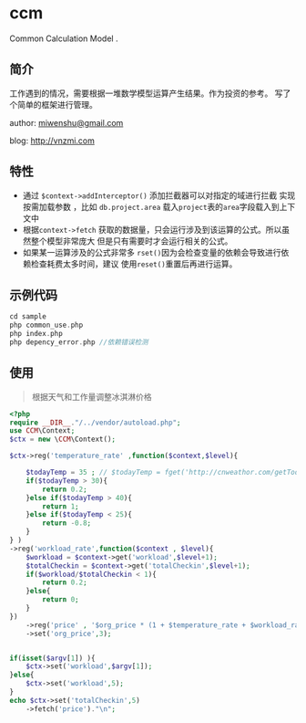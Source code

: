# ccm
Common Calculation Model  . 

## 简介
工作遇到的情况，需要根据一堆数学模型运算产生结果。作为投资的参考。
写了个简单的框架进行管理。

author: miwenshu@gmail.com

blog: http://vnzmi.com

## 特性

- 通过 ```$context->addInterceptor()``` 添加拦截器可以对指定的域进行拦截
实现按需加载参数 ，比如  ```db.project.area``` 载入```project```表的```area```字段载入到上下文中
- 根据```context->fetch``` 获取的数据量，只会运行涉及到该运算的公式。所以虽然整个模型非常庞大
但是只有需要时才会运行相关的公式。
- 如果某一运算涉及的公式非常多 ```rset()```因为会检查变量的依赖会导致进行依赖检查耗费太多时间，建议
使用```reset()```重置后再进行运算。

## 示例代码

```php
cd sample
php common_use.php
php index.php 
php depency_error.php //依赖错误检测
```

## 使用

> 根据天气和工作量调整冰淇淋价格

```php
<?php
require __DIR__."/../vendor/autoload.php";
use CCM\Context;
$ctx = new \CCM\Context();

$ctx->reg('temperature_rate' ,function($context,$level){

    $todayTemp = 35 ; // $todayTemp = fget('http://cnweathor.com/getToday')
    if($todayTemp > 30){
        return 0.2;
    }else if($todayTemp > 40){
        return 1;
    }else if($todayTemp < 25){
        return -0.8;
    }
} )
->reg('workload_rate',function($context , $level){
    $workload = $context->get('workload',$level+1);
    $totalCheckin = $context->get('totalCheckin',$level+1);
    if($workload/$totalCheckin < 1){
        return 0.2;
    }else{
        return 0;
    }
})
    ->reg('price' , '$org_price * (1 + $temperature_rate + $workload_rate)')
    ->set('org_price',3);


if(isset($argv[1]) ){
    $ctx->set('workload',$argv[1]);
}else{
    $ctx->set('workload',5);
}
echo $ctx->set('totalCheckin',5)
    ->fetch('price')."\n";

```